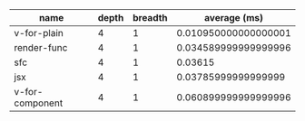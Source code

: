| name            | depth | breadth | average (ms)         |
| --------------- | ----- | ------- | -------------------- |
| v-for-plain     | 4     | 1       | 0.010950000000000001 |
| render-func     | 4     | 1       | 0.034589999999999996 |
| sfc             | 4     | 1       | 0.03615              |
| jsx             | 4     | 1       | 0.03785999999999999  |
| v-for-component | 4     | 1       | 0.060899999999999996 |